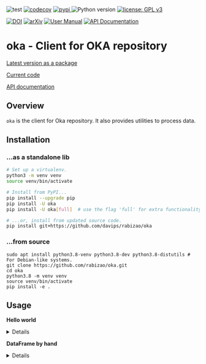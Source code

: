 ![test](https://github.com/rabizao/oka/workflows/test/badge.svg)
[![codecov](https://codecov.io/gh/rabizao/oka/branch/main/graph/badge.svg)](https://codecov.io/gh/davips/garoupa)
<a href="https://pypi.org/project/oka">
<img src="https://img.shields.io/pypi/v/oka.svg?label=release&color=blue&style=flat-square" alt="pypi">
</a>
![Python version](https://img.shields.io/badge/python-3.8%20%7C%203.9-blue.svg)
[![license: GPL v3](https://img.shields.io/badge/License-GPLv3-blue.svg)](https://www.gnu.org/licenses/gpl-3.0)

[![DOI](https://zenodo.org/badge/DOI/10.5281/zenodo.5501845.svg)](https://doi.org/10.5281/zenodo.5501845)
[![arXiv](https://img.shields.io/badge/arXiv-2109.06028-b31b1b.svg?style=flat-square)](https://arxiv.org/abs/2109.06028)
[![User Manual](https://img.shields.io/badge/doc%20%28auto%29-a0a0a0.svg)](https://rabizao.github.io/oka)
[![API Documentation](https://img.shields.io/badge/doc-API%20%28auto%29-a0a0a0.svg)](https://rabizao.github.io/oka/API)

# oka - Client for OKA repository
[Latest version as a package](https://pypi.org/project/oka)

[Current code](https://github.com/rabizao/oka)

[API documentation](https://rabizao.github.io/oka/api)

## Overview
`oka` is the client for Oka repository.
It also provides utilities to process data.

## Installation
### ...as a standalone lib
```bash
# Set up a virtualenv. 
python3 -m venv venv
source venv/bin/activate

# Install from PyPI...
pip install --upgrade pip
pip install -U oka
pip install -U oka[full]  # use the flag 'full' for extra functionality (recommended)

# ...or, install from updated source code.
pip install git+https://github.com/davips/rabizao/oka
```
    
### ...from source
    sudo apt install python3.8-venv python3.8-dev python3.8-distutils # For Debian-like systems.
    git clone https://github.com/rabizao/oka.git
    cd oka
    python3.8 -m venv venv
    source venv/bin/activate
    pip install -e .

## Usage






**Hello world**
<details>
<p>

```python3
from oka import Oka, generate_token, toy_df

# Create a pandas dataframe.
df = toy_df()
print(df.head())
"""
   attr1  attr2  class
0    5.1    6.4      0
1    1.1    2.5      1
2    6.1    3.6      0
3    1.1    3.5      1
4    3.1    2.5      0
"""
```

```python3

# Login.
token = generate_token("http://localhost:5000")
client = Oka(token, "http://localhost:5000")

# Store.
id = client.send(df)

# Store again.
id = client.send(df)
"""
Content already stored for id iJ_e4463c51904e9efb800533d25082af2a7bf77
"""

# Fetch.
df = client.get(id)

print(df.head())
"""
   attr1  attr2  class
0    5.1    6.4      0
1    1.1    2.5      1
2    6.1    3.6      0
3    1.1    3.5      1
4    3.1    2.5      0
"""
```

</p>
</details>









**DataFrame by hand**
<details>
<p>

```python3
import pandas as pd
from oka import Oka, generate_token

# Create a pandas dataframe.
df = pd.DataFrame(
    [[1, 2, "+"],
     [3, 4, "-"]],
    index=["row 1", "row 2"],
    columns=["col 1", "col 2", "class"],
)
print(df.head())
"""
       col 1  col 2 class
row 1      1      2     +
row 2      3      4     -
"""
```

```python3

# Login.
token = generate_token("http://localhost:5000")
client = Oka(token, "http://localhost:5000")

# Store.
id = client.send(df)

# Store again.
id = client.send(df)
"""
Content already stored for id f7_6b9deafec2562edde56bfdc573b336b55cb16
"""

# Fetch.
df = client.get(id)

print(df.head())
"""
       col 1  col 2 class
row 1      1      2     +
row 2      3      4     -
"""
```






<<mlworkflow>>







## More info
Aside from the papers on [identification](https://arxiv.org/abs/2109.06028)
and on [similarity (not ready yet)](https://), the [PyPI package](https://pypi.org/project/oka) 
and [GitHub repository](https://github.com/davips/rabizao/oka), 
<!-- one can find more information, at a higher level application perspective,  -->
A lower level perspective is provided in the [API documentation](https://rabizao.github.io/oka).



## Grants
This work was supported by Fapesp under supervision of
Prof. André C. P. L. F. de Carvalho at CEPID-CeMEAI (Grants 2013/07375-0 – 2019/01735-0).

.>>>>>>>>> outros <<<<<<<<<<<.
